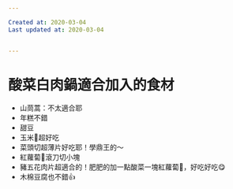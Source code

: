 ```yaml
---

Created at: 2020-03-04
Last updated at: 2020-03-04


---
```


# 酸菜白肉鍋適合加入的食材


* 山茼蒿：不太適合耶
* 年糕不錯
* 甜豆
* 玉米🌽超好吃
* 菜頭切超薄片好吃耶！學鼎王的～
* 紅蘿蔔🥕滾刀切小塊
* 豬五花肉片超適合的！肥肥的加一點酸菜一塊紅蘿蔔🥕，好吃好吃😋
* 木棉豆腐也不錯👍

